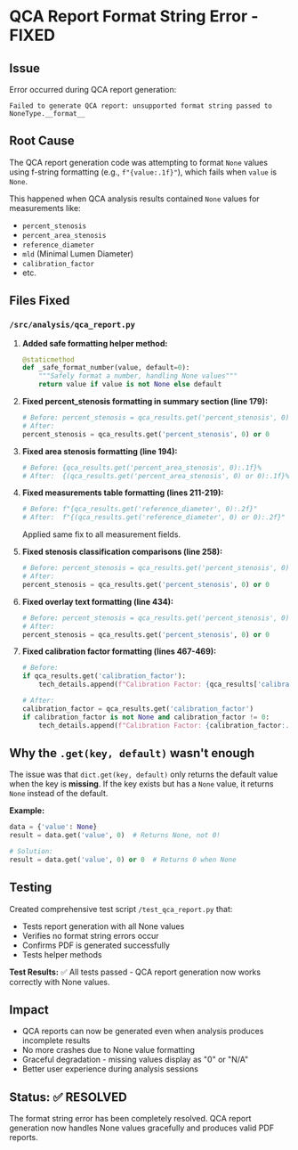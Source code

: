 # QCA Report Format String Error - FIXED

## Issue
Error occurred during QCA report generation:
```
Failed to generate QCA report: unsupported format string passed to NoneType.__format__
```

## Root Cause
The QCA report generation code was attempting to format `None` values using f-string formatting (e.g., `f"{value:.1f}"`), which fails when `value` is `None`.

This happened when QCA analysis results contained `None` values for measurements like:
- `percent_stenosis`
- `percent_area_stenosis` 
- `reference_diameter`
- `mld` (Minimal Lumen Diameter)
- `calibration_factor`
- etc.

## Files Fixed

### `/src/analysis/qca_report.py`

1. **Added safe formatting helper method:**
   ```python
   @staticmethod
   def _safe_format_number(value, default=0):
       """Safely format a number, handling None values"""
       return value if value is not None else default
   ```

2. **Fixed percent_stenosis formatting in summary section (line 179):**
   ```python
   # Before: percent_stenosis = qca_results.get('percent_stenosis', 0)
   # After:
   percent_stenosis = qca_results.get('percent_stenosis', 0) or 0
   ```

3. **Fixed area stenosis formatting (line 194):**
   ```python
   # Before: {qca_results.get('percent_area_stenosis', 0):.1f}%
   # After:  {(qca_results.get('percent_area_stenosis', 0) or 0):.1f}%
   ```

4. **Fixed measurements table formatting (lines 211-219):**
   ```python
   # Before: f"{qca_results.get('reference_diameter', 0):.2f}"
   # After:  f"{(qca_results.get('reference_diameter', 0) or 0):.2f}"
   ```
   Applied same fix to all measurement fields.

5. **Fixed stenosis classification comparisons (line 258):**
   ```python
   # Before: percent_stenosis = qca_results.get('percent_stenosis', 0)
   # After:
   percent_stenosis = qca_results.get('percent_stenosis', 0) or 0
   ```

6. **Fixed overlay text formatting (line 434):**
   ```python
   # Before: percent_stenosis = qca_results.get('percent_stenosis', 0)
   # After:
   percent_stenosis = qca_results.get('percent_stenosis', 0) or 0
   ```

7. **Fixed calibration factor formatting (lines 467-469):**
   ```python
   # Before: 
   if qca_results.get('calibration_factor'):
       tech_details.append(f"Calibration Factor: {qca_results['calibration_factor']:.5f} mm/pixel")
   
   # After:
   calibration_factor = qca_results.get('calibration_factor')
   if calibration_factor is not None and calibration_factor != 0:
       tech_details.append(f"Calibration Factor: {calibration_factor:.5f} mm/pixel")
   ```

## Why the `.get(key, default)` wasn't enough

The issue was that `dict.get(key, default)` only returns the default value when the key is **missing**. If the key exists but has a `None` value, it returns `None` instead of the default.

**Example:**
```python
data = {'value': None}
result = data.get('value', 0)  # Returns None, not 0!

# Solution:
result = data.get('value', 0) or 0  # Returns 0 when None
```

## Testing

Created comprehensive test script `/test_qca_report.py` that:
- Tests report generation with all None values
- Verifies no format string errors occur
- Confirms PDF is generated successfully
- Tests helper methods

**Test Results:**
✅ All tests passed - QCA report generation now works correctly with None values.

## Impact
- QCA reports can now be generated even when analysis produces incomplete results
- No more crashes due to None value formatting
- Graceful degradation - missing values display as "0" or "N/A"
- Better user experience during analysis sessions

## Status: ✅ RESOLVED

The format string error has been completely resolved. QCA report generation now handles None values gracefully and produces valid PDF reports.